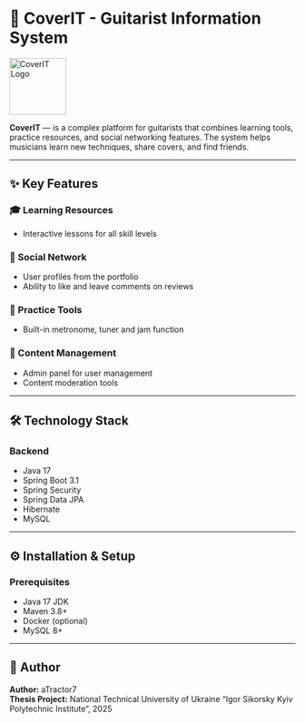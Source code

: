 # 🎸 CoverIT - Guitarist Information System

<p align="left">
  <img src="https://github.com/user-attachments/assets/c820bbb9-8b2f-4d0a-849c-fa939d1c2edd" alt="CoverIT Logo" width="100"/>
</p>

**CoverIT** — is a complex platform for guitarists that combines learning tools, practice resources, and social networking features. The system helps musicians learn new techniques, share covers, and find friends.

---

## ✨ Key Features

### 🎓 Learning Resources
- Interactive lessons for all skill levels

### 🤝 Social Network
- User profiles from the portfolio
- Ability to like and leave comments on reviews

### 🎸 Practice Tools
- Built-in metronome, tuner and jam function

### 💼 Content Management
- Admin panel for user management
- Content moderation tools

---

## 🛠 Technology Stack

### Backend
- Java 17
- Spring Boot 3.1
- Spring Security
- Spring Data JPA
- Hibernate
- MySQL

---

## ⚙️ Installation & Setup

### Prerequisites
- Java 17 JDK
- Maven 3.8+
- Docker (optional)
- MySQL 8+

---

## 📄 Author

**Author:** aTractor7  
**Thesis Project:** National Technical University of Ukraine “Igor Sikorsky Kyiv Polytechnic Institute”, 2025
